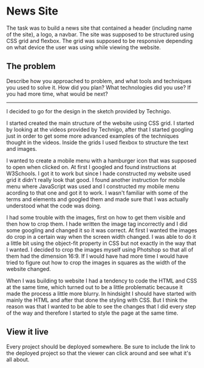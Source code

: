 # News Site

The task was to build a news site that contained a header (including name of the site), a logo, a navbar. The site was supposed to be structured using CSS grid and flexbox. The grid was supposed to be responsive depending on what device the user was using while viewing the website. 
## The problem

Describe how you approached to problem, and what tools and techniques you used to solve it. How did you plan? What technologies did you use? If you had more time, what would be next?

******
I decided to go for the design in the sketch provided by Technigo.

I started created the main structure of the website using CSS grid. I started by looking at the videos provided by Technigo, after that I started googling just in order to get some more advanced examples of the techniques thought in the videos. Inside the grids I used flexbox to structure the text and images. 

I wanted to create a mobile menu with a hamburger icon that was supposed to open when clicked on. At first I googled and found instructions at W3Schools. I got it to work but since I hade constructed my website used grid it didn't really look that good. I found another instruction for mobile menu where JavaScript was used and I constructed my mobile menu acording to that one and got it to work. I wasn't familiar with some of the terms and elements and googled them and made sure that I was actually understood what the code was doing.

I had some trouble with the images, first on how to get them visible and then how to crop them. I hade written the image tag incorrectly and I did some googling and changed it so it was correct. At first I wanted the images do crop in a certain way when the screen width changed. I was able to do it a little bit using the object-fit property in CSS but not exactly in the way that I wanted. I decided to crop the images myself using Photshop so that all of them had the dimension 16:9. If I would have had more time I would have tried to figure out how to crop the images in squares as the width of the website changed. 

When I was building to website I had a tendency to code the HTML and CSS at the same time, which turned out to be a little problematic because it made the process a little more blurry. In hindsight I should have started with mainly the HTML and after that done the styling with CSS. But I think the reason was that I wanted to be able to see the changes that I did every step of the way and therefore I started to style the page at the same time. 

## View it live
Every project should be deployed somewhere. Be sure to include the link to the deployed project so that the viewer can click around and see what it's all about.
